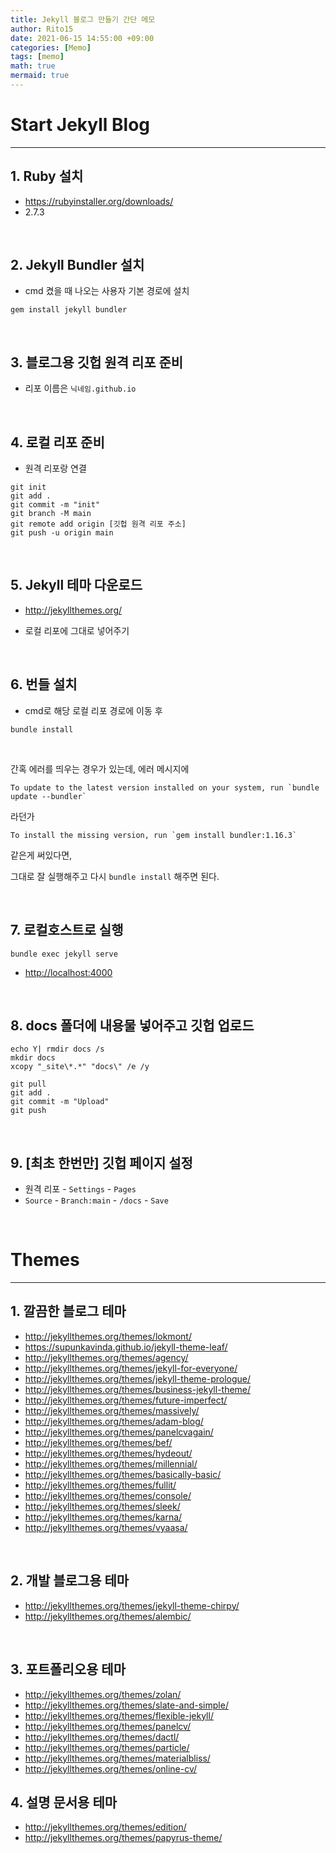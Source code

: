 ```yaml
---
title: Jekyll 블로그 만들기 간단 메모
author: Rito15
date: 2021-06-15 14:55:00 +09:00
categories: [Memo]
tags: [memo]
math: true
mermaid: true
---
```


# Start Jekyll Blog
---

## 1. Ruby 설치

- <https://rubyinstaller.org/downloads/>
- 2.7.3

<br>

## 2. Jekyll Bundler 설치

- cmd 켰을 때 나오는 사용자 기본 경로에 설치

```
gem install jekyll bundler
```

<br>

## 3. 블로그용 깃헙 원격 리포 준비

- 리포 이름은 `닉네임.github.io`

<br>

## 4. 로컬 리포 준비

- 원격 리포랑 연결

```
git init
git add .
git commit -m "init"
git branch -M main
git remote add origin [깃헙 원격 리포 주소]
git push -u origin main
```

<br>

## 5. Jekyll 테마 다운로드

- <http://jekyllthemes.org/>

- 로컬 리포에 그대로 넣어주기

<br>

## 6. 번들 설치

- cmd로 해당 로컬 리포 경로에 이동 후

```
bundle install
```

<br>

간혹 에러를 띄우는 경우가 있는데, 에러 메시지에

```
To update to the latest version installed on your system, run `bundle update --bundler`
```

라던가

```
To install the missing version, run `gem install bundler:1.16.3`
```

같은게 써있다면,

그대로 잘 실행해주고 다시 `bundle install` 해주면 된다.

<br>

## 7. 로컬호스트로 실행

```
bundle exec jekyll serve
```

- <http://localhost:4000>

<br>

## 8. docs 폴더에 내용물 넣어주고 깃헙 업로드

```
echo Y| rmdir docs /s
mkdir docs
xcopy "_site\*.*" "docs\" /e /y

git pull
git add .
git commit -m "Upload"
git push
```

<br>

## 9. [최초 한번만] 깃헙 페이지 설정

- 원격 리포 - `Settings` - `Pages`
- `Source` - `Branch:main` - `/docs` - `Save`

<br>

# Themes
---

## 1. 깔끔한 블로그 테마

- <http://jekyllthemes.org/themes/lokmont/>
- <https://supunkavinda.github.io/jekyll-theme-leaf/>
- <http://jekyllthemes.org/themes/agency/>
- <http://jekyllthemes.org/themes/jekyll-for-everyone/>
- <http://jekyllthemes.org/themes/jekyll-theme-prologue/>
- <http://jekyllthemes.org/themes/business-jekyll-theme/>
- <http://jekyllthemes.org/themes/future-imperfect/>
- <http://jekyllthemes.org/themes/massively/>
- <http://jekyllthemes.org/themes/adam-blog/>
- <http://jekyllthemes.org/themes/panelcvagain/>
- <http://jekyllthemes.org/themes/bef/>
- <http://jekyllthemes.org/themes/hydeout/>
- <http://jekyllthemes.org/themes/millennial/>
- <http://jekyllthemes.org/themes/basically-basic/>
- <http://jekyllthemes.org/themes/fullit/>
- <http://jekyllthemes.org/themes/console/>
- <http://jekyllthemes.org/themes/sleek/>
- <http://jekyllthemes.org/themes/karna/>
- <http://jekyllthemes.org/themes/vyaasa/>

<br>

## 2. 개발 블로그용 테마

- <http://jekyllthemes.org/themes/jekyll-theme-chirpy/>
- <http://jekyllthemes.org/themes/alembic/>


<br>

## 3. 포트폴리오용 테마

- <http://jekyllthemes.org/themes/zolan/>
- <http://jekyllthemes.org/themes/slate-and-simple/>
- <http://jekyllthemes.org/themes/flexible-jekyll/>
- <http://jekyllthemes.org/themes/panelcv/>
- <http://jekyllthemes.org/themes/dactl/>
- <http://jekyllthemes.org/themes/particle/>
- <http://jekyllthemes.org/themes/materialbliss/>
- <http://jekyllthemes.org/themes/online-cv/>

## 4. 설명 문서용 테마

- <http://jekyllthemes.org/themes/edition/>
- <http://jekyllthemes.org/themes/papyrus-theme/>
